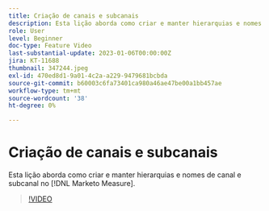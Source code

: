 ```yaml
---
title: Criação de canais e subcanais
description: Esta lição aborda como criar e manter hierarquias e nomes de canal e subcanal no [!DNL Marketo Measure].
role: User
level: Beginner
doc-type: Feature Video
last-substantial-update: 2023-01-06T00:00:00Z
jira: KT-11688
thumbnail: 347244.jpeg
exl-id: 470ed8d1-9a01-4c2a-a229-9479681bcbda
source-git-commit: b60003c6fa73401ca980a46ae47be00a1bb457ae
workflow-type: tm+mt
source-wordcount: '38'
ht-degree: 0%

---
```


# Criação de canais e subcanais

Esta lição aborda como criar e manter hierarquias e nomes de canal e subcanal no [!DNL Marketo Measure].

>[!VIDEO](https://video.tv.adobe.com/v/347244/?quality=12&learn=on)

